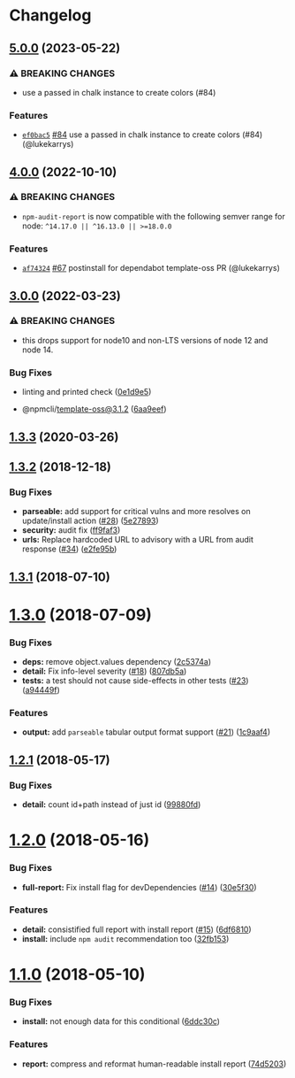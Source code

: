 # Changelog

## [5.0.0](https://github.com/npm/npm-audit-report/compare/v4.0.0...v5.0.0) (2023-05-22)

### ⚠️ BREAKING CHANGES

* use a passed in chalk instance to create colors (#84)

### Features

* [`ef0bac5`](https://github.com/npm/npm-audit-report/commit/ef0bac5f961c96c51455c5a23076d9fb4becc198) [#84](https://github.com/npm/npm-audit-report/pull/84) use a passed in chalk instance to create colors (#84) (@lukekarrys)

## [4.0.0](https://github.com/npm/npm-audit-report/compare/v3.0.0...v4.0.0) (2022-10-10)

### ⚠️ BREAKING CHANGES

* `npm-audit-report` is now compatible with the following semver range for node: `^14.17.0 || ^16.13.0 || >=18.0.0`

### Features

* [`af74324`](https://github.com/npm/npm-audit-report/commit/af74324e943f69a0c8354fdce46745efc1cb7f61) [#67](https://github.com/npm/npm-audit-report/pull/67) postinstall for dependabot template-oss PR (@lukekarrys)

## [3.0.0](https://github.com/npm/npm-audit-report/compare/v2.1.5...v3.0.0) (2022-03-23)


### ⚠ BREAKING CHANGES

* this drops support for node10 and non-LTS versions of node 12 and node 14.

### Bug Fixes

* linting and printed check ([0e1d9e5](https://github.com/npm/npm-audit-report/commit/0e1d9e5f3c2aa5d33cad332e8a3a4a38809adbeb))


* @npmcli/template-oss@3.1.2 ([6aa9eef](https://github.com/npm/npm-audit-report/commit/6aa9eefbae2c2a438731362d4beb3799e4d67bec))

## [1.3.3](https://github.com/npm/npm-audit-report/compare/v1.3.2...v1.3.3) (2020-03-26)



<a name="1.3.2"></a>
## [1.3.2](https://github.com/npm/npm-audit-report/compare/v1.3.1...v1.3.2) (2018-12-18)


### Bug Fixes

* **parseable:** add support for critical vulns and more resolves on update/install action ([#28](https://github.com/npm/npm-audit-report/issues/28)) ([5e27893](https://github.com/npm/npm-audit-report/commit/5e27893))
* **security:** audit fix ([ff9faf3](https://github.com/npm/npm-audit-report/commit/ff9faf3))
* **urls:** Replace hardcoded URL to advisory with a URL from audit response ([#34](https://github.com/npm/npm-audit-report/issues/34)) ([e2fe95b](https://github.com/npm/npm-audit-report/commit/e2fe95b))



<a name="1.3.1"></a>
## [1.3.1](https://github.com/npm/npm-audit-report/compare/v1.3.0...v1.3.1) (2018-07-10)



<a name="1.3.0"></a>
# [1.3.0](https://github.com/npm/npm-audit-report/compare/v1.2.1...v1.3.0) (2018-07-09)


### Bug Fixes

* **deps:** remove object.values dependency ([2c5374a](https://github.com/npm/npm-audit-report/commit/2c5374a))
* **detail:** Fix info-level severity ([#18](https://github.com/npm/npm-audit-report/issues/18)) ([807db5a](https://github.com/npm/npm-audit-report/commit/807db5a))
* **tests:** a test should not cause side-effects in other tests ([#23](https://github.com/npm/npm-audit-report/issues/23)) ([a94449f](https://github.com/npm/npm-audit-report/commit/a94449f))


### Features

* **output:** add `parseable` tabular output format support ([#21](https://github.com/npm/npm-audit-report/issues/21)) ([1c9aaf4](https://github.com/npm/npm-audit-report/commit/1c9aaf4))



<a name="1.2.1"></a>
## [1.2.1](https://github.com/npm/npm-audit-report/compare/v1.2.0...v1.2.1) (2018-05-17)


### Bug Fixes

* **detail:** count id+path instead of just id ([99880fd](https://github.com/npm/npm-audit-report/commit/99880fd))



<a name="1.2.0"></a>
# [1.2.0](https://github.com/npm/npm-audit-report/compare/v1.1.0...v1.2.0) (2018-05-16)


### Bug Fixes

* **full-report:** Fix install flag for devDependencies ([#14](https://github.com/npm/npm-audit-report/issues/14)) ([30e5f30](https://github.com/npm/npm-audit-report/commit/30e5f30))


### Features

* **detail:** consistified full report with install report ([#15](https://github.com/npm/npm-audit-report/issues/15)) ([6df6810](https://github.com/npm/npm-audit-report/commit/6df6810))
* **install:** include `npm audit` recommendation too ([32fb153](https://github.com/npm/npm-audit-report/commit/32fb153))



<a name="1.1.0"></a>
# [1.1.0](https://github.com/npm/npm-audit-report/compare/v1.0.9...v1.1.0) (2018-05-10)


### Bug Fixes

* **install:** not enough data for this conditional ([6ddc30c](https://github.com/npm/npm-audit-report/commit/6ddc30c))


### Features

* **report:** compress and reformat human-readable install report ([74d5203](https://github.com/npm/npm-audit-report/commit/74d5203))
